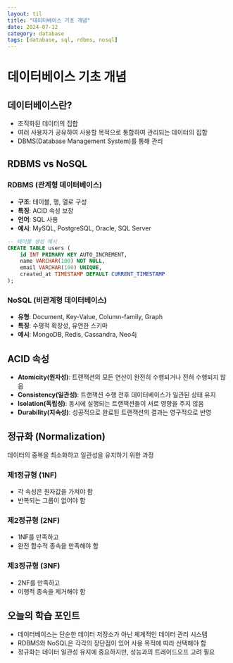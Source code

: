 ```yaml
---
layout: til
title: "데이터베이스 기초 개념"
date: 2024-07-12
category: database
tags: [database, sql, rdbms, nosql]
---
```


# 데이터베이스 기초 개념

## 데이터베이스란?
- 조직화된 데이터의 집합
- 여러 사용자가 공유하여 사용할 목적으로 통합하여 관리되는 데이터의 집합
- DBMS(Database Management System)를 통해 관리

## RDBMS vs NoSQL

### RDBMS (관계형 데이터베이스)
- **구조**: 테이블, 행, 열로 구성
- **특징**: ACID 속성 보장
- **언어**: SQL 사용
- **예시**: MySQL, PostgreSQL, Oracle, SQL Server

```sql
-- 테이블 생성 예시
CREATE TABLE users (
    id INT PRIMARY KEY AUTO_INCREMENT,
    name VARCHAR(100) NOT NULL,
    email VARCHAR(100) UNIQUE,
    created_at TIMESTAMP DEFAULT CURRENT_TIMESTAMP
);
```

### NoSQL (비관계형 데이터베이스)
- **유형**: Document, Key-Value, Column-family, Graph
- **특징**: 수평적 확장성, 유연한 스키마
- **예시**: MongoDB, Redis, Cassandra, Neo4j

## ACID 속성
- **Atomicity(원자성)**: 트랜잭션의 모든 연산이 완전히 수행되거나 전혀 수행되지 않음
- **Consistency(일관성)**: 트랜잭션 수행 전후 데이터베이스가 일관된 상태 유지
- **Isolation(독립성)**: 동시에 실행되는 트랜잭션들이 서로 영향을 주지 않음
- **Durability(지속성)**: 성공적으로 완료된 트랜잭션의 결과는 영구적으로 반영

## 정규화 (Normalization)
데이터의 중복을 최소화하고 일관성을 유지하기 위한 과정

### 제1정규형 (1NF)
- 각 속성은 원자값을 가져야 함
- 반복되는 그룹이 없어야 함

### 제2정규형 (2NF)
- 1NF를 만족하고
- 완전 함수적 종속을 만족해야 함

### 제3정규형 (3NF)
- 2NF를 만족하고
- 이행적 종속을 제거해야 함

## 오늘의 학습 포인트
- 데이터베이스는 단순한 데이터 저장소가 아닌 체계적인 데이터 관리 시스템
- RDBMS와 NoSQL은 각각의 장단점이 있어 사용 목적에 따라 선택해야 함
- 정규화는 데이터 일관성 유지에 중요하지만, 성능과의 트레이드오프 고려 필요 